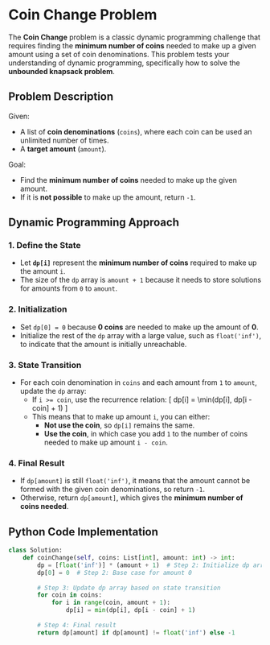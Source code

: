# Coin Change Problem

The **Coin Change** problem is a classic dynamic programming challenge that requires finding the **minimum number of coins** needed to make up a given amount using a set of coin denominations. This problem tests your understanding of dynamic programming, specifically how to solve the **unbounded knapsack problem**.

## Problem Description

Given:
- A list of **coin denominations** (`coins`), where each coin can be used an unlimited number of times.
- A **target amount** (`amount`).

Goal:
- Find the **minimum number of coins** needed to make up the given amount.
- If it is **not possible** to make up the amount, return `-1`.

## Dynamic Programming Approach

### 1. **Define the State**
   - Let **`dp[i]`** represent the **minimum number of coins** required to make up the amount `i`.
   - The size of the `dp` array is `amount + 1` because it needs to store solutions for amounts from `0` to `amount`.

### 2. **Initialization**
   - Set `dp[0] = 0` because **0 coins** are needed to make up the amount of **0**.
   - Initialize the rest of the `dp` array with a large value, such as `float('inf')`, to indicate that the amount is initially unreachable.

### 3. **State Transition**
   - For each coin denomination in `coins` and each amount from `1` to `amount`, update the `dp` array:
     - If `i >= coin`, use the recurrence relation:
       \[
       dp[i] = \min(dp[i], dp[i - coin] + 1)
       \]
     - This means that to make up amount `i`, you can either:
       - **Not use the coin**, so `dp[i]` remains the same.
       - **Use the coin**, in which case you add `1` to the number of coins needed to make up amount `i - coin`.

### 4. **Final Result**
   - If `dp[amount]` is still `float('inf')`, it means that the amount cannot be formed with the given coin denominations, so return `-1`.
   - Otherwise, return `dp[amount]`, which gives the **minimum number of coins needed**.

## Python Code Implementation

```python
class Solution:
    def coinChange(self, coins: List[int], amount: int) -> int:
        dp = [float('inf')] * (amount + 1)  # Step 2: Initialize dp array
        dp[0] = 0  # Step 2: Base case for amount 0
        
        # Step 3: Update dp array based on state transition
        for coin in coins:
            for i in range(coin, amount + 1):
                dp[i] = min(dp[i], dp[i - coin] + 1)
        
        # Step 4: Final result
        return dp[amount] if dp[amount] != float('inf') else -1